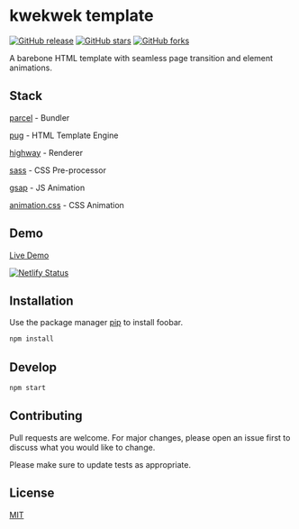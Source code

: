 # kwekwek template

[![GitHub release](https://img.shields.io/github/v/release/munkyboi/kwekwek-boilerplate.svg?color=%23FFD544&style=for-the-badge)](https://github.com/munkyboi/kwekwek-boilerplate/releases)
[![GitHub stars](https://img.shields.io/github/stars/munkyboi/kwekwek-boilerplate?color=%23FFD544&style=for-the-badge)](https://github.com/munkyboi/kwekwek-boilerplate/releases/)
[![GitHub forks](https://img.shields.io/github/forks/munkyboi/kwekwek-boilerplate?color=%23FFD544&style=for-the-badge)](https://github.com/munkyboi/kwekwek-boilerplate/network)

A barebone HTML template with seamless page transition and element animations.

## Stack
[parcel](http://parceljs.org) - Bundler

[pug](https://pugjs.org) - HTML Template Engine

[highway](https://highway.js.org/) - Renderer

[sass](https://sass-lang.com/) - CSS Pre-processor

[gsap](https://greensock.com/gsap/) - JS Animation

[animation.css](https://animate.style/) - CSS Animation


## Demo

[Live Demo](https://kwekwek.netlify.app)

[![Netlify Status](https://api.netlify.com/api/v1/badges/a67120ca-668c-4d96-ac9c-5526be1c3ec8/deploy-status)](https://app.netlify.com/sites/kwekwek/deploys)

## Installation

Use the package manager [pip](https://pip.pypa.io/en/stable/) to install foobar.

```bash
npm install
```

## Develop

```bash
npm start
```

## Contributing
Pull requests are welcome. For major changes, please open an issue first to discuss what you would like to change.

Please make sure to update tests as appropriate.

## License
[MIT](https://choosealicense.com/licenses/mit/)
